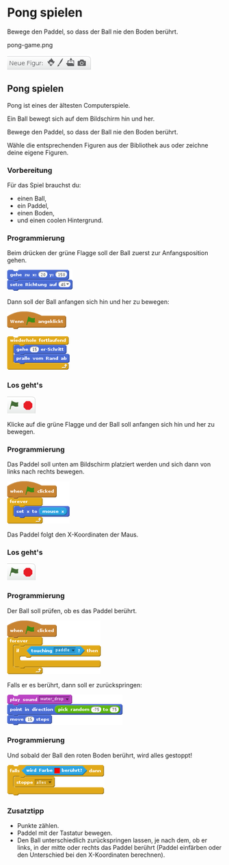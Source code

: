# Pong spielen

Bewege den Paddel, so dass der Ball nie den Boden berührt.

pong-game.png


![../../cards/share/new-sprite.deCH.png](../../cards/share/new-sprite.deCH.png)

## Pong spielen


Pong ist eines der ältesten Computerspiele.

Ein Ball bewegt sich auf dem Bildschirm hin und her.

Bewege den Paddel, so dass der Ball nie den Boden berührt.

Wähle die entsprechenden Figuren aus der Bibliothek aus oder zeichne deine eigene Figuren.

### Vorbereitung

Für das Spiel brauchst du:

- einen Ball,
- ein Paddel,
- einen Boden,
- und einen coolen Hintergrund.

### Programmierung

Beim drücken der grüne Flagge soll der Ball zuerst zur Anfangsposition gehen.

![pong-start-position-deCH.png](pong-start-position-deCH.png)

Dann soll der Ball anfangen sich hin und her zu bewegen:

![pong-green-flag.png](pong-green-flag.png)

![pong-ball-bounce-deCH.png](pong-ball-bounce-deCH.png)

### Los geht's

![../../cards/02/img-000.png](../../cards/02/img-000.png)

Klicke auf die grüne Flagge und der Ball soll anfangen sich hin und her zu bewegen.

### Programmierung

Das Paddel soll unten am Bildschirm platziert werden und sich dann von links nach rechts bewegen.

![pong-paddle-move-deCH.png](pong-paddle-move-deCH.png)

Das Paddel folgt den X-Koordinaten der Maus.

### Los geht's

![../../cards/02/img-000.png](../../cards/02/img-000.png)

### Programmierung

Der Ball soll prüfen, ob es das Paddel berührt.

![pong-ball-check-paddle.png](pong-ball-check-paddle.png)

Falls er es berührt, dann soll er zurückspringen:

![pong-ball-paddle-bounce-deCH.png](pong-ball-paddle-bounce-deCH.png)


### Programmierung

Und sobald der Ball den roten Boden berührt, wird alles gestoppt!

![pong-ball-touch-ground-de.png](pong-ball-touch-ground-de.png)

### Zusatztipp

- Punkte zählen.
- Paddel mit der Tastatur bewegen.
- Den Ball unterschiedlich zurückspringen lassen, je nach dem, ob er links, in der mitte oder rechts das Paddel berührt (Paddel einfärben oder den Unterschied bei den X-Koordinaten berechnen).
